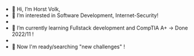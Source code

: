 - 👋 Hi, I’m Horst Volk,
- 👀 I’m interested in Software Development, Internet-Security!
- 
- 🌱 I’m currently learning Fullstack development and CompTIA A+ -> Done 2022/11 !
- 
- 👀 Now I'm ready/searching "new challenges" !

<!---
HVolk-GE/HVolk-GE is a ✨ special ✨ repository because its `README.md` (this file) appears on your GitHub profile.
You can click the Preview link to take a look at your changes.
--->
